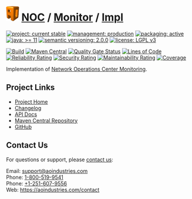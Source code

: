 # [<img src="ao-logo.png" alt="AO Logo" width="35" height="40">](https://github.com/aoindustries) [NOC](https://github.com/aoindustries/noc) / [Monitor](https://github.com/aoindustries/noc-monitor) / [Impl](https://github.com/aoindustries/noc-monitor-impl)

[![project: current stable](https://aoindustries.com/ao-badges/project-current-stable.svg)](https://aoindustries.com/life-cycle#project-current-stable)
[![management: production](https://aoindustries.com/ao-badges/management-production.svg)](https://aoindustries.com/life-cycle#management-production)
[![packaging: active](https://aoindustries.com/ao-badges/packaging-active.svg)](https://aoindustries.com/life-cycle#packaging-active)  
[![java: &gt;= 11](https://aoindustries.com/ao-badges/java-11.svg)](https://docs.oracle.com/en/java/javase/11/docs/api/)
[![semantic versioning: 2.0.0](https://aoindustries.com/ao-badges/semver-2.0.0.svg)](http://semver.org/spec/v2.0.0.html)
[![license: LGPL v3](https://aoindustries.com/ao-badges/license-lgpl-3.0.svg)](https://www.gnu.org/licenses/lgpl-3.0)

[![Build](https://github.com/aoindustries/noc-monitor-impl/workflows/Build/badge.svg?branch=master)](https://github.com/aoindustries/noc-monitor-impl/actions?query=workflow%3ABuild)
[![Maven Central](https://maven-badges.herokuapp.com/maven-central/com.aoindustries/noc-monitor-impl/badge.svg)](https://maven-badges.herokuapp.com/maven-central/com.aoindustries/noc-monitor-impl)
[![Quality Gate Status](https://sonarcloud.io/api/project_badges/measure?branch=master&project=com.aoapp.platform%3Anoc-monitor-impl&metric=alert_status)](https://sonarcloud.io/dashboard?branch=master&id=com.aoapp.platform%3Anoc-monitor-impl)
[![Lines of Code](https://sonarcloud.io/api/project_badges/measure?branch=master&project=com.aoapp.platform%3Anoc-monitor-impl&metric=ncloc)](https://sonarcloud.io/component_measures?branch=master&id=com.aoapp.platform%3Anoc-monitor-impl&metric=ncloc)  
[![Reliability Rating](https://sonarcloud.io/api/project_badges/measure?branch=master&project=com.aoapp.platform%3Anoc-monitor-impl&metric=reliability_rating)](https://sonarcloud.io/component_measures?branch=master&id=com.aoapp.platform%3Anoc-monitor-impl&metric=Reliability)
[![Security Rating](https://sonarcloud.io/api/project_badges/measure?branch=master&project=com.aoapp.platform%3Anoc-monitor-impl&metric=security_rating)](https://sonarcloud.io/component_measures?branch=master&id=com.aoapp.platform%3Anoc-monitor-impl&metric=Security)
[![Maintainability Rating](https://sonarcloud.io/api/project_badges/measure?branch=master&project=com.aoapp.platform%3Anoc-monitor-impl&metric=sqale_rating)](https://sonarcloud.io/component_measures?branch=master&id=com.aoapp.platform%3Anoc-monitor-impl&metric=Maintainability)
[![Coverage](https://sonarcloud.io/api/project_badges/measure?branch=master&project=com.aoapp.platform%3Anoc-monitor-impl&metric=coverage)](https://sonarcloud.io/component_measures?branch=master&id=com.aoapp.platform%3Anoc-monitor-impl&metric=Coverage)

Implementation of [Network Operations Center Monitoring](https://github.com/aoindustries/noc-monitor).

## Project Links
* [Project Home](https://aoindustries.com/noc/monitor/impl/)
* [Changelog](https://aoindustries.com/noc/monitor/impl/changelog)
* [API Docs](https://aoindustries.com/noc/monitor/impl/apidocs/)
* [Maven Central Repository](https://search.maven.org/artifact/com.aoindustries/noc-monitor-impl)
* [GitHub](https://github.com/aoindustries/noc-monitor-impl)

## Contact Us
For questions or support, please [contact us](https://aoindustries.com/contact):

Email: [support@aoindustries.com](mailto:support@aoindustries.com)  
Phone: [1-800-519-9541](tel:1-800-519-9541)  
Phone: [+1-251-607-9556](tel:+1-251-607-9556)  
Web: https://aoindustries.com/contact
